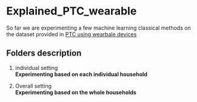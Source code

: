 # Explained_PTC_wearable
So far we are experimenting a few machine learning classical methods on the dataset provided in [PTC using wearbale devices](https://www.sciencedirect.com/science/article/abs/pii/S0360132319304913?via%3Dihub)

## Folders description
1. individual setting <br/>
<b>Experimenting based on each individual household</b>

2. Overall setting <br/>
<b>Experimenting based on the whole households</b>